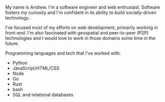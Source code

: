 My name is Andrew. I'm a software engineer and web enthusiast. Software fosters my curiosity and I'm confident in its ability to build socially-driven technology.

I've focused most of my efforts on web development, primarily working in front-end. I'm also fascinated with geospatial and peer-to-peer (P2P) technologies and I would love to work in those domains some time in the future.

Programming languages and tech that I've worked with:

- Python
- JavaScript/HTML/CSS
- Node
- Go
- Rust
- bash
- SQL and relational databases